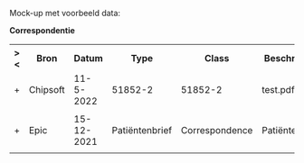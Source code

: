 Mock-up met voorbeeld data:<p/>
<b>Correspondentie</b>
<table class="grid">
<tbody>
<tr><th>&gt;&lt;</th>
<th>
Bron
</th>
<th>
Datum
</th>
<th>
Type
</th>
<th>
Class
</th>
<th>
Beschrijving
</th>
<th>
Auteur
</th>
<th>
Specialisme
</th>
<th>
(MimeType)
</th>
</tr>
<tr><td>+</td>
<td>
Chipsoft
</td>
<td>
11-5-2022
</td>
<td>
51852-2
</td>
<td>
51852-2
</td>
<td>
test.pdf
</td>
<td>

</td>
<td>
394802001
</td>
<td>
application/pdf
</td>
</tr><tr><td></td><td colspan=8>
</td></tr>
<tr><td>+</td>
<td>
Epic
</td>
<td>
15-12-2021
</td>
<td>
Patiëntenbrief
</td>
<td>
Correspondence
</td>
<td>
Patiëntenbrief
</td>
<td>
G Boer
</td>
<td>
KGA - Genetica
</td>
<td>
application/pdf
</td>
</tr><tr><td></td><td colspan=8>
</td></tr>
</tbody>
</table>